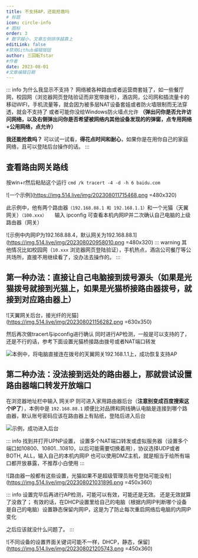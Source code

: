 ```yaml
---
title: 不支持AP，还能抢救吗
# 标题
icon: circle-info
# 图标
order: 3
# 数字越小，文章左侧排序越靠上
editLink: false
#禁用Github编辑按钮
author: 三回転Tstar
#作者
date: 2023-08-01
#文章编辑日期
---
```


::: info 为什么我显示不支持？
网络被各种路由或者运营商套娃了，如一些餐厅网，校园网（浏览器网页登陆验证而非宽带拨号），酒店网，公司网和插流量卡的移动WIFI，手机流量等，就会因为被多层NAT设备套娃或者防火墙限制而无法穿透，就会不支持了
或者可能你没给Windows防火墙点允许 **（弹出问你是否允许访问网络，以及右侧弹出问你是否希望被网络内其他设备发现的的弹窗，点专用网络+公用网络，点允许）**

**我还能抢救吗？**
可以试一试看，**得花点时间和耐心**，如果你是在用你自己的家庭网络，且可以登陆后台操作的话。
:::


## **查看路由网关路线**
按win+r然后粘贴这个运行   ```cmd /k tracert -4 -d -h 6 baidu.com```

![一个示例](https://img.514.live/img/202308011715468.png =480x320)


此示例中，他有两个路由器`（192.168.88.1 和 192.168.1.1）`和一个光猫（天翼网关）`（100.xxx）`
&emsp;
输入 ipconfig 可查看本机内网IP并二次确认自己电脑的上级路由器（网关）

![示例中内网IP为192.168.88.4，默认网关为192.168.88.1](https://img.514.live/img/202308020958010.png =480x320)
::: warning
其他情况比如校园网（`10.xxx` 浏览器网页登陆验证），手机热点，酒店公司餐厅等公共场所，直接不用继续看了，没办法去操作的。
:::

## **第一种办法：直接让自己电脑接到拨号源头（如果是光猫拨号就接到光猫上，如果是光猫桥接路由器拨号，就接到对应路由器上）**

![天翼网关后台，接光纤的光猫](https://img.514.live/img/202308021156282.png =630x350)

然后再次做tracert与ipconfig进行确认
同时进行AP检测，一般是可以支持的了，还是不行的话，参考下面设置光猫桥接路由拨号或者NAT端口转发

![本例中，将电脑直接连在拨号的天翼网关192.168.1.1上，成功恢复支持AP](https://img.514.live/img/202308021106106.png)

## **第二种办法：没法接到远处的路由器上，那就尝试设置路由器端口转发开放端口**
在浏览器地址栏中输入 网关IP 则可进入家用路由器后台（**注意别变成百度搜索这个IP了**），本例中是 `192.168.88.1`
顺便比对品牌和网线确认电脑是连接到哪个路由器，默认账号密码应该在路由器上有贴纸，登陆后进入后台

![示例，成功进入后台](https://img.514.live/img/202308021021641.png)

::: info
找到并打开UPNP设置，
设置多个NAT端口转发或虚拟服务器（设置多个端口如10800、10801...10810，以后可能需要切换着用），协议选择UDP或者BOTH, ALL，输入自己的本机内网IP
也可以使用DMZ主机，就是相当于给所有端口都开放暴露，不推荐小白使用
:::

![路由器一般都有这些设置，光猫如果不是超级管理员账号登陆可能没有](https://img.514.live/img/202308021031896.png =450x360)

::: info
设置完毕后再进行AP检测，可能可以有效，可能还是无效。
还是无效就算了没救了；
有效的话，在DHCP设置里给自己的电脑（根据内网IP判断哪个设备是自己的电脑）设置静态保留内网IP，这是为了防止每次重启网络后电脑的内网IP变化

之后应该就没什么问题了。
:::

![不同设备的设置界面关键词可能不一样，DHCP，静态，保留](https://img.514.live/img/202308021205743.png =450x360)

